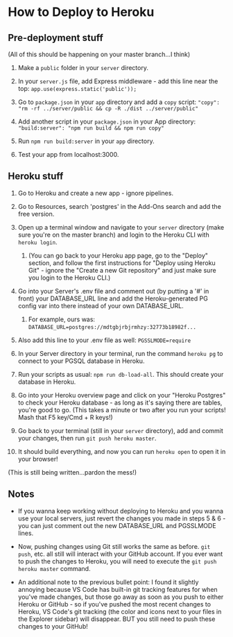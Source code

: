 # How to Deploy to Heroku

## Pre-deployment stuff
(All of this should be happening on your master branch...I think)

1. Make a `public` folder in your `server` directory.

1. In your `server.js` file, add Express middleware - add this line near the top:
  `app.use(express.static('public'));`

1. Go to `package.json` in your `app` directory and add a `copy` script: 
  `"copy": "rm -rf ../server/public && cp -R ./dist ../server/public"`

1. Add another script in your `package.json` in your App directory:
  `"build:server": "npm run build && npm run copy"`

1. Run `npm run build:server` in your `app` directory.

1. Test your app from localhost:3000.

## Heroku stuff
1. Go to Heroku and create a new app - ignore pipelines.

1. Go to Resources, search 'postgres' in the Add-Ons search and add the free version.

1. Open up a terminal window and navigate to your `server` directory (make sure you're on the master branch) and login to the Heroku CLI with `heroku login`. 
    1. (You can go back to your Heroku app page, go to the "Deploy" section, and follow the first instructions for "Deploy using Heroku Git" - ignore the "Create a new Git repository" and just make sure you login to the Heroku CLI.)

1. Go into your Server's .env file and comment out (by putting a '#' in front) your DATABASE_URL line and add the Heroku-generated PG config var into there instead of your own DATABASE_URL.
    1. For example, ours was: `DATABASE_URL=postgres://mdtgbjrbjrmhzy:32773b18982f...`

1. Also add this line to your .env file as well:
  `PGSSLMODE=require`

1. In your Server directory in your terminal, run the command `heroku pg` to connect to your PGSQL database in Heroku.

1. Run your scripts as usual: `npm run db-load-all`. This should create your database in Heroku.

1. Go into your Heroku overview page and click on your "Heroku Postgres" to check your Heroku database - as long as it's saying there are tables, you're good to go. (This takes a minute or two after you run your scripts! Mash that F5 key/Cmd + R keys!)

1. Go back to your terminal (still in your `server` directory), add and commit your changes, then run `git push heroku master`.

1. It should build everything, and now you can run `heroku open` to open it in your browser!

(This is still being written...pardon the mess!)

## Notes
* If you wanna keep working without deploying to Heroku and you wanna use your local servers, just revert the changes you made in steps 5 & 6 - you can just comment out the new DATABASE_URL and PGSSLMODE lines.

* Now, pushing changes using Git still works the same as before. `git push`, etc. all still will interact with your GitHub account. If you ever want to push the changes to Heroku, you will need to execute the `git push heroku master` command. 

* An additional note to the previous bullet point: I found it slightly annoying because VS Code has built-in git tracking features for when you've made changes, but those go away as soon as you push to either Heroku or GitHub - so if you've pushed the most recent changes to Heroku, VS Code's git tracking (the color and icons next to your files in the Explorer sidebar) will disappear. BUT you still need to push these changes to your GitHub!


<!-- 1. Once done, go back to Settings and look at your config vars for your PGSQL. -->
<!-- 1. Run `npm run copy` in your App directory. (OPTIONAL)
1. Run `npm run build` in your App directory. (OPTIONAL)
1. Go to your the Settings section of your Heroku App and add your .env variables into the key-value fields -->
